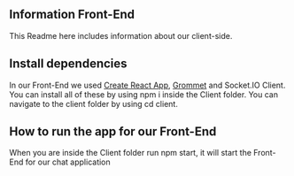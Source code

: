 ## Information Front-End
This Readme here includes information about our client-side.

## Install dependencies
In our Front-End we used [Create React App](https://github.com/facebook/create-react-app), [Grommet](https://v2.grommet.io/) and Socket.IO Client. You can install all of these by using npm i inside the Client folder. You can navigate to the client folder by using cd client.

## How to run the app for our Front-End
When you are inside the Client folder run npm start, it will start the Front-End for our chat application
